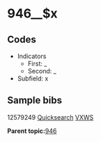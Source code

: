 # 946\_\_$x

## Codes

-   Indicators
    -   First: \_
    -   Second: \_
-   Subfield: x

## Sample bibs

12579249 [Quicksearch](https://search.library.yale.edu/catalog/12579249) [VXWS](http://prodorbis.library.yale.edu:7014/vxws/GetHoldingsService?bibId=12579249)

**Parent topic:**[946](../../tags/946/946.md)

